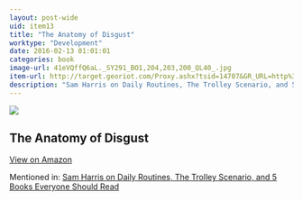 ```yaml
---
layout: post-wide
uid: item13
title: "The Anatomy of Disgust"
worktype: "Development"
date: 2016-02-13 01:01:01
categories: book
image-url: 41eVQffQ6aL._SY291_BO1,204,203,200_QL40_.jpg
item-url: http://target.georiot.com/Proxy.ashx?tsid=14707&GR_URL=http%3A%2F%2Fwww.amazon.com%2FAnatomy-Disgust-William-Ian-Miller%2Fdp%2F0674031555%2F
description: "Sam Harris on Daily Routines, The Trolley Scenario, and 5 Books Everyone Should Read"
---
```

<a href="http://target.georiot.com/Proxy.ashx?tsid=14707&GR_URL=http%3A%2F%2Fwww.amazon.com%2FAnatomy-Disgust-William-Ian-Miller%2Fdp%2F0674031555%2F" target="blank"><img src="../../../../img/thumbs/41eVQffQ6aL._SY291_BO1,204,203,200_QL40_.jpg" class="prod-img"></a>
<h2>The Anatomy of Disgust</h2>
<p><a class="btn btn-primary" href="http://target.georiot.com/Proxy.ashx?tsid=14707&GR_URL=http%3A%2F%2Fwww.amazon.com%2FAnatomy-Disgust-William-Ian-Miller%2Fdp%2F0674031555%2F" target="blank">View on Amazon</a><p>
<p>Mentioned in: <a href="http://fourhourworkweek.com/2015/07/08/sam-harris-on-daily-routines-the-trolley-scenario-and-5-books-everyone-should-read/" target="blank">Sam Harris on Daily Routines, The Trolley Scenario, and 5 Books Everyone Should Read</a></p>
